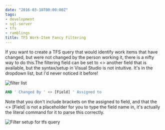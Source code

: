 ```yaml
---
date: "2016-03-18T00:00:00Z"
tags:
- development
- sql-server
- tfs
- ramblings
title: TFS Work-Item Fancy Filtering
---
```


If you want to create a TFS query that would identify work items that have changed, but were not changed by the person working it, there is a nifty way to do this.The filtering field can be set to <> another field that is available, but the syntax/setup in Visual Studio is not intuitive. It's in the dropdown list, but I'd never noticed it before!

![filter list](/assets/img/SNAG-0037_lmuutc.png)

```sql
AND ' Changed By ' <> [Field] ' Assigned to
```

Note that you don't include brackets on the assigned to field, and that the <> [Field] is not a placeholder for you to type the field name in, it's actually the literal command for it to parse this correctly.

![Filter setup for tfs query](/assets/img/SNAG-0036_q6zoow.png)
